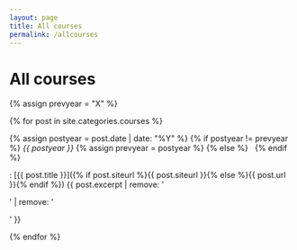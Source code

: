 ```yaml
---
layout: page
title: All courses
permalink: /allcourses
---
```


# All courses

{% assign prevyear = "X" %}

{% for post in site.categories.courses %}

{% assign postyear = post.date | date: "%Y" %}
{% if postyear != prevyear %} *{{ postyear }}* {% assign prevyear = postyear %} {% else %} &nbsp; {% endif %}

: [{{ post.title }}]({% if post.siteurl %}{{ post.siteurl }}{% else %}{{ post.url }}{% endif %}) {{ post.excerpt | remove: '<p>' | remove: '</p>' }}

{% endfor %}
